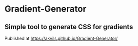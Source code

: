 # Gradient-Generator
## Simple tool to generate CSS for gradients
Published at https://akvils.github.io/Gradient-Generator/
